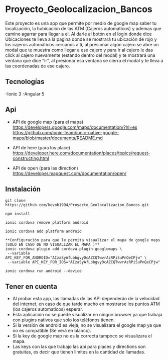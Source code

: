 # Proyecto_Geolocalizacion_Bancos

Este proyecto es una app que permite por medio de google map saber tu localización, la hubicación de las ATM (Cajeros automáticos) y ademas que camino agarrar para llegar a el. Al darle al botón en el login donde dice Ubicaciones te lleva a la pagina donde se mostrará tu ubicación de rojo y los cajeros automáticos cercanos a ti, al presionar algún cajero se abre un modal que te muestra como llegar a ese cajero y para ir al cajero le das click al cajero nuevamente (estando dentro del modal) y te mostrará una ventana que dice "Ir", al presionar esa ventana se cierra el modal y te lleva a las coordenadas de ese cajero.

## Tecnologías

-Ionic 3
-Angular 5

## Api
- API de google map (para el mapa)
  https://developers.google.com/maps/documentation/?hl=es
  https://github.com/ionic-team/ionic-native-google-maps/blob/master/documents/README.md
  
- API de here (para los place)
  https://developer.here.com/documentation/places/topics/request-constructing.html

- API de open (para las direction)
  https://developer.mapquest.com/documentation/open/


## Instalación
 
 ```
 git clone https://github.com/kevob1994/Proyecto_Geolocalizacion_Bancos.git
 
 npm install
 
 ionic cordova remove platform android
 
 ionic cordova add platform android
 
 **Configuración para que le permita visualizar el mapa de google maps (SOLO EN CASO DE NO VISUALIZAR EL MAPA )**
 ionic cordova plugin add cordova-plugin-googlemaps \
  --variable API_KEY_FOR_ANDROID="AIzaSyAfLbbgvyDcAZCQTwvrAzRPiSuPnQeCPjw" \
  --variable API_KEY_FOR_IOS="AIzaSyAfLbbgvyDcAZCQTwvrAzRPiSuPnQeCPjw"
  
 ionic cordova run android --device
 ```
 ## Tener en cuenta
 
 - Al probar esta app, las llamadas de las API dependerán de la velocidad del internet, en caso de que tarde mucho en mostrarse los puntos ATM (los cajeros automaticos) esperar.
 - Esta aplicación no se puede visualizar en ningun browser ya que trabaja con plugins nativos que solo los teléfonos tienen.
 - Si la versión de android es vieja, no se visualizara el google map ya que no es compatible (Se verá en blanco).
 - Si la key de google map no es la correcta tampoco se visualizara el mapa.
 - Las keys con las que trabajo las api para places y directions son gratuitas, es decir que tienen limites en la cantidad de llamadas.
